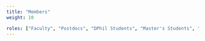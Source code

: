 ```yaml
---
title: "Members"
weight: 10

roles: ["Faculty", "Postdocs", "DPhil Students", "Master's Students", "Collaborators"]
---
```

